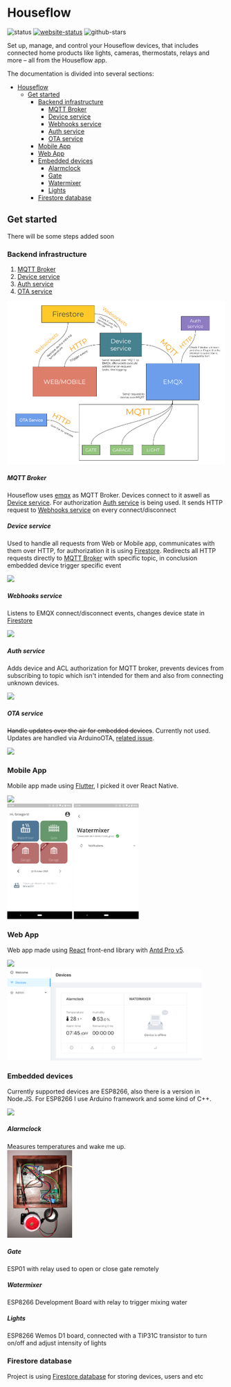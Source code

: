 # Houseflow

![status](https://img.shields.io/badge/status-OK-GREEN)
[![website-status](https://img.shields.io/website?down_color=red&down_message=down&up_color=gree&up_message=up&url=https%3A%2F%2Fhouseflow.gbaranski.com)](https://houseflow.gbaranski.com)
![github-stars](https://img.shields.io/github/stars/gbaranski/houseflow?style=social)

Set up, manage, and control your Houseflow devices, that includes connected home products like lights, cameras, thermostats, relays and more – all from the Houseflow app.

The documentation is divided into several sections:

- [Houseflow](#houseflow)
  - [Get started](#get-started)
    - [Backend infrastructure](#backend-infrastructure)
        - [MQTT Broker](#mqtt-broker)
        - [Device service](#device-service)
        - [Webhooks service](#webhooks-service)
        - [Auth service](#auth-service)
        - [OTA service](#ota-service)
    - [Mobile App](#mobile-app)
    - [Web App](#web-app)
    - [Embedded devices](#embedded-devices)
        - [Alarmclock](#alarmclock)
        - [Gate](#gate)
        - [Watermixer](#watermixer)
        - [Lights](#lights)
    - [Firestore database](#firestore-database)

## Get started
There will be some steps added soon

### Backend infrastructure

1. [MQTT Broker](#mqtt-broker)
2. [Device service](#device-service)
3. [Auth service](#auth-service)
4. [OTA service](#ota-service)

<img src="/docs/architecture.png">

##### MQTT Broker

Houseflow uses [emqx](https://github.com/emqx/emqx) as MQTT Broker. Devices connect to it aswell as [Device service](#device-service). For authorization [Auth service](#auth-service) is being used. It sends HTTP request to [Webhooks service](#webhooks-sevice) on every connect/disconnect

##### Device service
Used to handle all requests from Web or Mobile app, communicates with them over HTTP, for authorization it is using [Firestore](#firestore-database). Redirects all HTTP requests directly to [MQTT Broker](#mqtt-broker) with specific topic, in conclusion embedded device trigger specific event

<img src="https://img.shields.io/badge/Typescript---?logo=typescript&logoColor=FFFFFF&style=for-the-badge&color=007ACC">

##### Webhooks service
Listens to EMQX connect/disconnect events, changes device state in [Firestore](#firestore-database)

<img src="https://img.shields.io/badge/Golang---?logo=Go&logoColor=FFFFFF&style=for-the-badge&color=00ADD8">

##### Auth service

Adds device and ACL authorization for MQTT broker, prevents devices from subscribing to topic which isn't intended for them and also from connecting unknown devices.


<img src="https://img.shields.io/badge/Typescript---?logo=typescript&logoColor=FFFFFF&style=for-the-badge&color=007ACC">

##### OTA service

~~Handle updates over the air for embedded devices~~. Currently not used. Updates are handled via ArduinoOTA, [related issue](https://github.com/gbaranski/houseflow/issues/128).

<img src="https://img.shields.io/badge/Typescript---?logo=typescript&logoColor=FFFFFF&style=for-the-badge&color=007ACC">

### Mobile App

Mobile app made using [Flutter](https://github.com/flutter/flutter), I picked it over React Native.

<img src="https://img.shields.io/badge/Dart---?logo=typescript&logoColor=FFFFFF&style=for-the-badge&color=0175C2">

<br>
<img src="/docs/android_pixel2_dashboard.png" width="150">
<img src="/docs/android_pixel2_device_view.png" width="150">

### Web App

Web app made using [React](https://github.com/facebook/react) front-end library with [Antd Pro v5](https://beta-pro.ant.design/).

<img src="https://img.shields.io/badge/Typescript---?logo=typescript&logoColor=FFFFFF&style=for-the-badge&color=007ACC">
<br>
<img src="/docs/web_app.png" width="450">


### Embedded devices

Currently supported devices are ESP8266, also there is a version in Node.JS. For ESP8266 I use Arduino framework and some kind of C++.


<img src="https://img.shields.io/badge/C++---?logo=C%2B%2B&logoColor=FFFFFF&style=for-the-badge&color=00599C">

##### Alarmclock
Measures temperatures and wake me up.
<br>
<img src="/docs/alarmclock.jpg" width="150">

##### Gate
ESP01 with relay used to open or close gate remotely

##### Watermixer
ESP8266 Development Board with relay to trigger mixing water

##### Lights
ESP8266 Wemos D1 board, connected with a TIP31C transistor to turn on/off and adjust intensity of lights

### Firestore database

Project is using [Firestore database](https://firebase.google.com/docs/firestore) for storing devices, users and etc